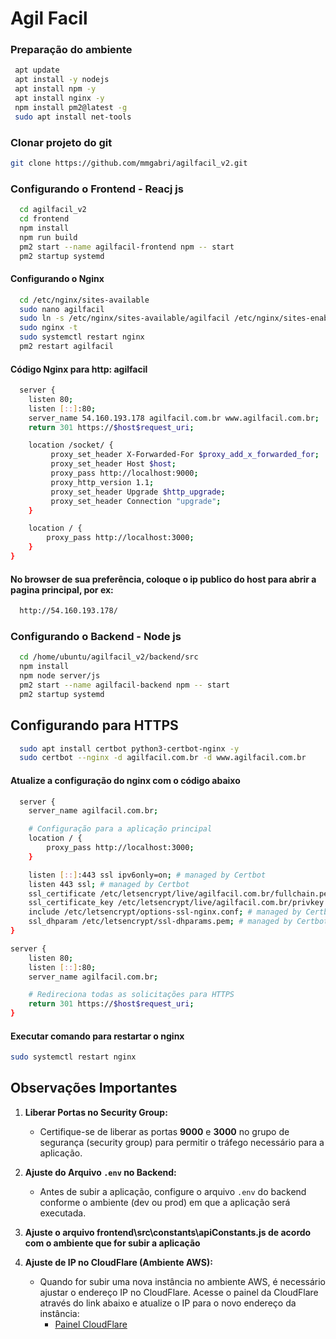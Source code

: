
# Agil Facil

### Preparação do ambiente

```bash
 apt update
 apt install -y nodejs
 apt install npm -y
 apt install nginx -y
 npm install pm2@latest -g
 sudo apt install net-tools
```

### Clonar projeto do git

```bash
git clone https://github.com/mmgabri/agilfacil_v2.git
```

### Configurando o Frontend - Reacj js

```bash
  cd agilfacil_v2
  cd frontend
  npm install
  npm run build
  pm2 start --name agilfacil-frontend npm -- start
  pm2 startup systemd
```


#### Configurando o Nginx

```bash
  cd /etc/nginx/sites-available
  sudo nano agilfacil
  sudo ln -s /etc/nginx/sites-available/agilfacil /etc/nginx/sites-enabled/
  sudo nginx -t
  sudo systemctl restart nginx
  pm2 restart agilfacil  
```

#### Código Nginx para http: agilfacil

```bash
  server {
    listen 80;
    listen [::]:80;
    server_name 54.160.193.178 agilfacil.com.br www.agilfacil.com.br;
    return 301 https://$host$request_uri;

    location /socket/ {
         proxy_set_header X-Forwarded-For $proxy_add_x_forwarded_for;
		 proxy_set_header Host $host;
		 proxy_pass http://localhost:9000;
		 proxy_http_version 1.1;
         proxy_set_header Upgrade $http_upgrade;
         proxy_set_header Connection "upgrade";
    }

    location / {
        proxy_pass http://localhost:3000;
    }
}
```

#### No browser de sua preferência, coloque o ip publico do host para abrir a pagina principal, por ex:
```bash
  http://54.160.193.178/
```



### Configurando o Backend - Node js

```bash
  cd /home/ubuntu/agilfacil_v2/backend/src
  npm install
  npm node server/js
  pm2 start --name agilfacil-backend npm -- start
  pm2 startup systemd
```

## Configurando para HTTPS

```bash
  sudo apt install certbot python3-certbot-nginx -y
  sudo certbot --nginx -d agilfacil.com.br -d www.agilfacil.com.br
```
#### Atualize a configuração do nginx com o código abaixo
```bash
  server {
    server_name agilfacil.com.br;

    # Configuração para a aplicação principal
    location / {
        proxy_pass http://localhost:3000;
    }

    listen [::]:443 ssl ipv6only=on; # managed by Certbot
    listen 443 ssl; # managed by Certbot
    ssl_certificate /etc/letsencrypt/live/agilfacil.com.br/fullchain.pem; # managed by Certbot
    ssl_certificate_key /etc/letsencrypt/live/agilfacil.com.br/privkey.pem; # managed by Certbot
    include /etc/letsencrypt/options-ssl-nginx.conf; # managed by Certbot
    ssl_dhparam /etc/letsencrypt/ssl-dhparams.pem; # managed by Certbot
}

server {
    listen 80;
    listen [::]:80;
    server_name agilfacil.com.br;

    # Redireciona todas as solicitações para HTTPS
    return 301 https://$host$request_uri;
}
```
#### Executar comando para restartar o nginx
```bash
sudo systemctl restart nginx
```

## Observações Importantes

1. **Liberar Portas no Security Group:**
   - Certifique-se de liberar as portas **9000** e **3000** no grupo de segurança (security group) para permitir o tráfego necessário para a aplicação.

2. **Ajuste do Arquivo `.env` no Backend:**
   - Antes de subir a aplicação, configure o arquivo `.env` do backend conforme o ambiente (dev ou prod) em que a aplicação será executada. 

3. **Ajuste o arquivo frontend\src\constants\apiConstants.js de acordo com o ambiente que for subir a aplicação**

4. **Ajuste de IP no CloudFlare (Ambiente AWS):**
   - Quando for subir uma nova instância no ambiente AWS, é necessário ajustar o endereço IP no CloudFlare. Acesse o painel da CloudFlare através do link abaixo e atualize o IP para o novo endereço da instância:
     - [Painel CloudFlare](https://dash.cloudflare.com/)
